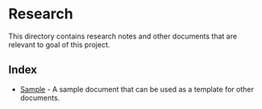 # Research

This directory contains research notes and other documents that are relevant to goal of this project.

## Index

- [Sample](sample.md) - A sample document that can be used as a template for other documents.